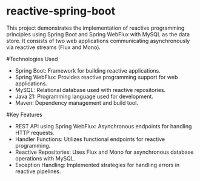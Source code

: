 # reactive-spring-boot

This project demonstrates the implementation of reactive programming principles using Spring Boot and Spring WebFlux with MySQL as the data store. It consists of two web applications communicating asynchronously via reactive streams (Flux and Mono).

#Technologies Used
- Spring Boot: Framework for building reactive applications.
- Spring WebFlux: Provides reactive programming support for web applications.
- MySQL: Relational database used with reactive repositories.
- Java 21: Programming language used for development.
- Maven: Dependency management and build tool.


#Key Features
- REST API using Spring WebFlux: Asynchronous endpoints for handling HTTP requests.
- Handler Functions: Utilizes functional endpoints for reactive programming.
- Reactive Repositories: Uses Flux and Mono for asynchronous database operations with MySQL.
- Exception Handling: Implemented strategies for handling errors in reactive pipelines.
